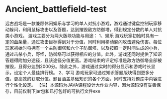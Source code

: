 # Ancient_battlefield-test
远古战场是一款兼顾休闲娱乐与学习的单人对抗小游戏，游戏通过键盘控制玩家移动躲闪，利用鼠标攻击以及答题，达到摧毁敌方防御塔，得到规定分数的单人对抗类小游戏。
游戏主要分为两大版块功能与用途：
1、娱乐
游戏玩家初始时具有一定的血条量，通过攻击目标得到对于分值，同时利用移动躲闪攻击避免伤害。每位玩家初始时将拥有一个主防御塔和六个子防御塔，以及按照一定时间生成的小兵，通过击杀小兵，野怪，防御塔可以获得相应的分值。此外，游戏还同时提供了知识答题得附加分途径，且该途径分值更高。游戏结束的评定标准是敌方防御塔全部被摧毁，且得分达到2000分。除此之外，游戏通过实时的得分显示和游戏时长显示，设定个人最佳排行榜。
2、学习
游戏玩家可通过知识答题版块得到更多分值，更高效的获取分值。题目涵盖基础知识的各个方面，同时支持对题库中内容进行个性化设定。
【注】本源码为JAVA课程设计大作业内容，因为源码没有妥善保存，目前仅剩下jar包和已打包好的可执行文件exe
